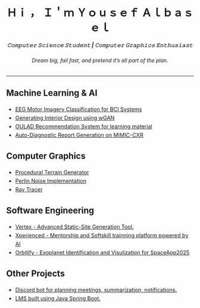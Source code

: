 <div style="position: relative; width: 50%; margin: 0 auto; overflow: hidden;">
</div></p>
<h1 align="center">Ｈｉ ， Ｉ＇ｍ Ｙｏｕｓｅｆ Ａｌｂａｓｅｌ </h1>
<h5 align="center">𝙲𝚘𝚖𝚙𝚞𝚝𝚎𝚛 𝚂𝚌𝚒𝚎𝚗𝚌𝚎 𝚂𝚝𝚞𝚍𝚎𝚗𝚝 | 𝙲𝚘𝚖𝚙𝚞𝚝𝚎𝚛 𝙶𝚛𝚊𝚙𝚑𝚒𝚌𝚜 𝙴𝚗𝚝𝚑𝚞𝚜𝚒𝚊𝚜𝚝 </h5>
<h6 align="center">Dream big, fail fast, and pretend it’s all part of the plan.</h6>

<hr>

<h2 align="left" style="font-size: 1.4rem;">Machine Learning & AI</h2>
<ul style="font-size: 0.9rem; line-height: 1.6;">
  <li><a href="https://github.com/Yousef-Albasel/EEG-Based-BCI-System" target="_blank">EEG Motor Imagery Classification for BCI Systems</a></li>
  <li><a href="https://www.kaggle.com/code/yousefalbasel/generating-interior-design-dcgan-wgan" target="_blank">Generating Interior Design using wGAN</a></li>
  <li><a href="https://github.com/Yousef-Albasel/OULAD-Recommender-System" target="_blank">OULAD Recommendation System for learning material</a></li>
  <li><a href="https://www.kaggle.com/code/yousefalbasel/auto-diagnostic-reports-generation-on-mimic-cxr-cn" target="_blank">Auto-Diagnostic Report Generation on MIMIC-CXR</a></li>
</ul>

<h2 align="left" style="font-size: 1.4rem;">Computer Graphics</h2>
<ul style="font-size: 0.9rem; line-height: 1.6;">
  <li><a href="https://github.com/Yousef-Albasel/GenTerrain3D" target="_blank">Procedural Terrain Generator</a></li>
  <li><a href="https://github.com/Yousef-Albasel/ProceduralTerra" target="_blank">Perlin Noise Implementation</a></li>
  <li><a href="https://github.com/Yousef-Albasel/raytracer" target="_blank">Ray Tracer</a></li>
</ul>

<h2 align="left" style="font-size: 1.4rem;">Software Engineering</h2>
<ul style="font-size: 0.9rem; line-height: 1.6;">
  <li><a href="https://github.com/Yousef-Albasel/Vertex" target="_blank">Vertex - Advanced Static-Site Generation Tool.</a></li>
  <li><a href="https://github.com/AdelHefny/Xperienced" target="_blank">Xperienced - Mentorship and Softskill trainning platform powered by AI</a></li>
  <li><a href="https://github.com/Yousef-Albasel/Orbitify" target="_blank">Orbitify - Exoplanet Identification and Visulization for SpaceApp2025</a></li>
</ul>

<h2 align="left" style="font-size: 1.4rem;">Other Projects</h2>
<ul style="font-size: 0.9rem; line-height: 1.6;">
  <li><a href="https://github.com/Yousef-Albasel/Bor3y" target="_blank">Discord bot for planning meetings, summarization, notifications.</a></li>
  <li><a href="https://github.com/a7medev/lms" target="_blank">LMS built using Java Spring Boot.</a></li>
</ul>


